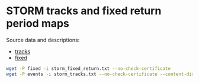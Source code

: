 # STORM tracks and fixed return period maps

Source data and descriptions:
- [tracks](https://data.4tu.nl/articles/dataset/STORM_IBTrACS_present_climate_synthetic_tropical_cyclone_tracks/12706085)
- [fixed](https://data.4tu.nl/articles/dataset/STORM_tropical_cyclone_wind_speed_return_periods/12705164)


```bash
wget -P fixed -i storm_fixed_return.txt --no-check-certificate
wget -P events -i storm_tracks.txt --no-check-certificate --content-disposition 
```
